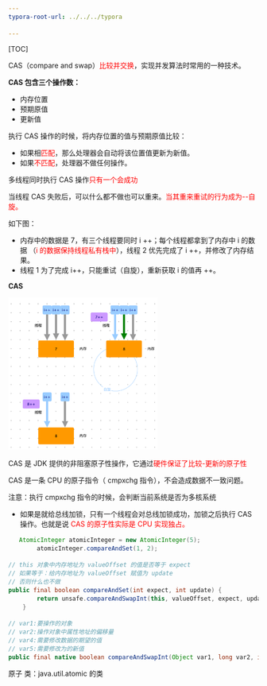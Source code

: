 ```yaml
---
typora-root-url: ../../../typora

---
```


[TOC]

CAS（compare and swap）<font color=red>比较并交换</font>，实现并发算法时常用的一种技术。



**CAS 包含三个操作数：**

- 内存位置
- 预期原值
- 更新值



执行 CAS 操作的时候，将内存位置的值与预期原值比较：

- 如果相<font color=red>匹配</font>，那么处理器会自动将该位置值更新为新值。
- 如果<font color=red>不匹配</font>，处理器不做任何操作。

多线程同时执行 CAS 操作<font color=red>只有一个会成功</font>



当线程 CAS 失败后，可以什么都不做也可以重来。<font color=red>当其重来重试的行为成为--自旋。</font>

如下图：

- 内存中的数据是 7，有三个线程要同时 i ++；每个线程都拿到了内存中 i 的数据 （<font color=red>i 的数据保持线程私有栈中</font>），线程 2 优先完成了 i ++，并修改了内存结果。
- 线程 1 为了完成 i++，只能重试（自旋），重新获取 i 的值再 ++。



**CAS** 

<img src="/images/juc/WX20230302-223239@2x.png" style="zoom:30%;" />





CAS 是 JDK 提供的非阻塞原子性操作，它通过<font color=red>硬件保证了比较-更新的原子性</font>

CAS 是一条 CPU 的原子指令（ cmpxchg 指令），不会造成数据不一致问题。

注意：执行 cmpxchg 指令的时候，会判断当前系统是否为多核系统

- 如果是就给总线加锁，只有一个线程会对总线加锁成功，加锁之后执行 CAS 操作。也就是说<font color=red> CAS 的原子性实际是 CPU 实现独占。</font>

```java
   AtomicInteger atomicInteger = new AtomicInteger(5);
        atomicInteger.compareAndSet(1, 2);    

// this 对象中内存地址为 valueOffset 的值是否等于 expect
// 如果等于：给内存地址为 valueOffset 赋值为 update
// 否则什么也不做
public final boolean compareAndSet(int expect, int update) {
        return unsafe.compareAndSwapInt(this, valueOffset, expect, update);
    }

// var1:要操作的对象
// var2:操作对象中属性地址的偏移量
// var4:需要修改数据的期望的值
// var5:需要修改为的新值
public final native boolean compareAndSwapInt(Object var1, long var2, int var4, int var5);
```

 

原子 类：java.util.atomic 的类
